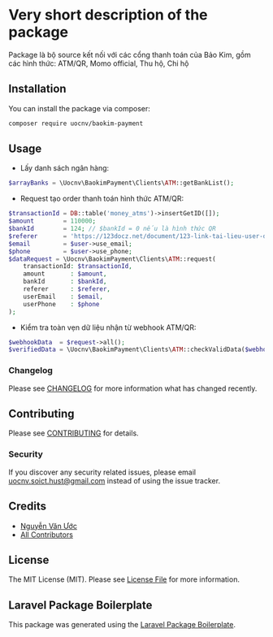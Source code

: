 # Very short description of the package

Package là bộ source kết nối với các cổng thanh toán của Bảo Kim, gồm các hình thức: ATM/QR, Momo official, Thu hộ, Chi
hộ

## Installation

You can install the package via composer:

```bash
composer require uocnv/baokim-payment
```

## Usage

- Lấy danh sách ngân hàng:

```php
$arrayBanks = \Uocnv\BaokimPayment\Clients\ATM::getBankList();
```

- Request tạo order thanh toán hình thức ATM/QR:

```php
$transactionId = DB::table('money_atms')->insertGetID([]);
$amount        = 110000;
$bankId        = 124; // $bankId = 0 nếu là hình thức QR
$referer       = 'https://123docz.net/document/123-link-tai-lieu-user-dang-xem.htm';
$email         = $user->use_email;
$phone         = $user->use_phone;
$dataRequest = \Uocnv\BaokimPayment\Clients\ATM::request(
    transactionId: $transactionId,
    amount       : $amount,
    bankId       : $bankId,
    referer      : $referer,
    userEmail    : $email,
    userPhone    : $phone
);
```

- Kiểm tra toàn vẹn dữ liệu nhận từ webhook ATM/QR:

```php
$webhookData  = $request->all();
$verifiedData = \Uocnv\BaokimPayment\Clients\ATM::checkValidData($webhookData);
```

### Changelog

Please see [CHANGELOG](CHANGELOG.md) for more information what has changed recently.

## Contributing

Please see [CONTRIBUTING](CONTRIBUTING.md) for details.

### Security

If you discover any security related issues, please email uocnv.soict.hust@gmail.com instead of using the issue tracker.

## Credits

- [Nguyễn Văn Ước](https://github.com/uocnv)
- [All Contributors](../../contributors)

## License

The MIT License (MIT). Please see [License File](LICENSE.md) for more information.

## Laravel Package Boilerplate

This package was generated using the [Laravel Package Boilerplate](https://laravelpackageboilerplate.com).
